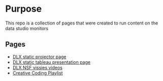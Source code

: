 # Purpose
This repo is a collection of pages that were created to run content on the data studio monitors

## Pages
* [DLX static projector page](dlx_static_projector/index.html)
* [DLX static tableau presentation page](eventstatic/index.html)
* [DLX NSF vissies videos](CATalystDLXeventvideo/index.html)
* [Creative Coding Playlist](CATalystPlaylistdev/index.html)